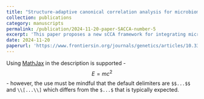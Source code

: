```yaml
---
title: "Structure-adaptive canonical correlation analysis for microbiome multi-omics data"
collection: publications
category: manuscripts
permalink: /publication/2024-11-20-paper-SACCA-number-5
excerpt: 'This paper proposes a new sCCA framework for integrating microbiome data with other high-dimensional omics data, accounting for the compositional nature of microbiome sequencing data. It also allows integrating prior structure information such as the grouping structure among bacterial taxa by imposing a “soft” constraint on the coefficients through varying penalization strength. '
date: 2024-11-20
paperurl: 'https://www.frontiersin.org/journals/genetics/articles/10.3389/fgene.2024.1489694/full'
---
```


Using [MathJax](https://www.mathjax.org/) in the description is supported - $$E=mc^2$$ - however, the use must be mindful that the default delimiters are `$$...$$` and `\\[...\\]` which differs from the `$...$` that is typically expected.
